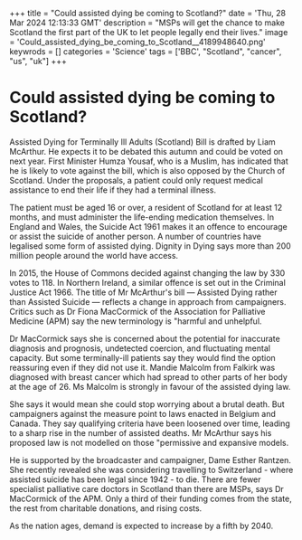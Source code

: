 +++
title = "Could assisted dying be coming to Scotland?"
date = 'Thu, 28 Mar 2024 12:13:33 GMT'
description = "MSPs will get the chance to make Scotland the first part of the UK to let people legally end their lives."
image = 'Could_assisted_dying_be_coming_to_Scotland__4189948640.png'
keywrods =  []
categories = 'Science'
tags = ['BBC', "Scotland", "cancer", "us", "uk"]
+++

# Could assisted dying be coming to Scotland?

Assisted Dying for Terminally Ill Adults (Scotland) Bill is drafted by Liam McArthur.
He expects it to be debated this autumn and could be voted on next year.
First Minister Humza Yousaf, who is a Muslim, has indicated that he is likely to vote against the bill, which is also opposed by the Church of Scotland.
Under the proposals, a patient could only request medical assistance to end their life if they had a terminal illness.

The patient must be aged 16 or over, a resident of Scotland for at least 12 months, and must administer the life-ending medication themselves.
In England and Wales, the Suicide Act 1961 makes it an offence to encourage or assist the suicide of another person.
A number of countries have legalised some form of assisted dying.
Dignity in Dying says more than 200 million people around the world have access.

In 2015, the House of Commons decided against changing the law by 330 votes to 118.
In Northern Ireland, a similar offence is set out in the Criminal Justice Act 1966.
The title of Mr McArthur<bb>'s bill — Assisted Dying rather than Assisted Suicide — reflects a change in approach from campaigners.
Critics such as Dr Fiona MacCormick of the Association for Palliative Medicine (APM) say the new terminology is <bb>"harmful and unhelpful.

Dr MacCormick says she is concerned about the potential for inaccurate diagnosis and prognosis, undetected coercion, and fluctuating mental capacity.
But some terminally-ill patients say they would find the option reassuring even if they did not use it.
Mandie Malcolm from Falkirk was diagnosed with breast cancer which had spread to other parts of her body at the age of 26.
Ms Malcolm is strongly in favour of the assisted dying law.

She says it would mean she could stop worrying about a brutal death.
But campaigners against the measure point to laws enacted in Belgium and Canada.
They say qualifying criteria have been loosened over time, leading to a sharp rise in the number of assisted deaths.
Mr McArthur says his proposed law is not modelled on those <bb>"permissive and expansive models.

He is supported by the broadcaster and campaigner, Dame Esther Rantzen.
She recently revealed she was considering travelling to Switzerland - where assisted suicide has been legal since 1942 - to die.
There are fewer specialist palliative care doctors in Scotland than there are MSPs, says Dr MacCormick of the APM.
Only a third of their funding comes from the state, the rest from charitable donations, and rising costs.

As the nation ages, demand is expected to increase by a fifth by 2040.


